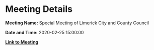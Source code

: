 # Meeting Details

**Meeting Name:** Special Meeting of Limerick City and County Council

**Date and Time:** 2020-02-25 15:00:00

**[Link to Meeting](https://www.limerick.ie/council/whats-on/special-meeting-limerick-city-and-county-council-34)**
